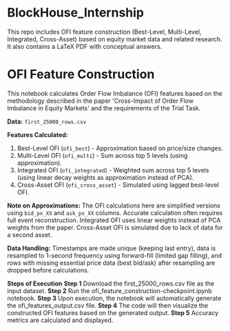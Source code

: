 # BlockHouse_Internship
This repo includes OFI feature construction (Best-Level, Multi-Level, Integrated, Cross-Asset) based on equity market data and related research. It also contains a LaTeX PDF with conceptual answers.
# OFI Feature Construction

This notebook calculates Order Flow Imbalance (OFI) features based on the methodology described in the paper 'Cross-Impact of Order Flow Imbalance in Equity Markets' and the requirements of the Trial Task.

**Data:** `first_25000_rows.csv`

**Features Calculated:**
1.  Best-Level OFI (`ofi_best`) - Approximation based on price/size changes.
2.  Multi-Level OFI (`ofi_multi`) - Sum across top 5 levels (using approximation).
3.  Integrated OFI (`ofi_integrated`) - Weighted sum across top 5 levels (using linear decay weights as approximation instead of PCA).
4.  Cross-Asset OFI (`ofi_cross_asset`) - Simulated using lagged best-level OFI.

**Note on Approximations:** The OFI calculations here are simplified versions using `bid_px_XX` and `ask_px_XX` columns. Accurate calculation often requires full event reconstruction. Integrated OFI uses linear weights instead of PCA weights from the paper. Cross-Asset OFI is simulated due to lack of data for a second asset.

**Data Handling:** Timestamps are made unique (keeping last entry), data is resampled to 1-second frequency using forward-fill (limited gap filling), and rows with missing essential price data (best bid/ask) after resampling are dropped before calculations.

**Steps of Execution**
**Step 1** Download the first_25000_rows.csv file as the input dataset.
**Step 2** Run the ofi_feature_construction-checkpoint.ipynb notebook. 
**Step 3** Upon execution, the notebook will automatically generate the ofi_features_output.csv file.
**Step 4** The code will then visualize the constructed OFI features based on the generated output.
**Step 5** Accuracy metrics are calculated and displayed.
